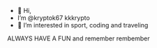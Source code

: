 - 👋 Hi,
- I’m @kryptok67 kkkrypto
- 👀 I’m interested in sport, coding and traveling

ALWAYS HAVE A FUN and remember rembember 
  



<!---
kryptok67/kryptok67 is a ✨ special ✨ repository because its `README.md` (this file) appears on your GitHub profile.
You can click the Preview link to take a look at your changes.
--->

